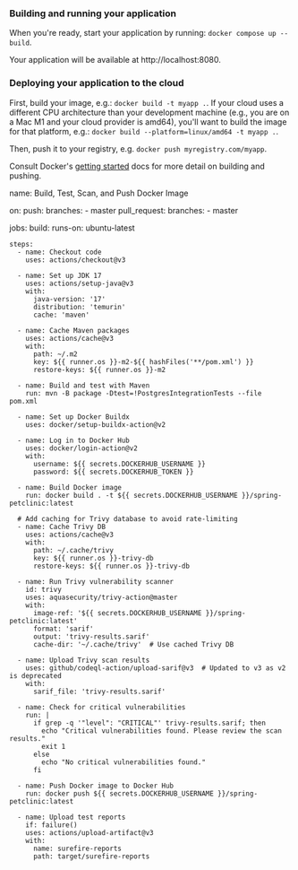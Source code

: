### Building and running your application

When you're ready, start your application by running:
`docker compose up --build`.

Your application will be available at http://localhost:8080.

### Deploying your application to the cloud

First, build your image, e.g.: `docker build -t myapp .`.
If your cloud uses a different CPU architecture than your development
machine (e.g., you are on a Mac M1 and your cloud provider is amd64),
you'll want to build the image for that platform, e.g.:
`docker build --platform=linux/amd64 -t myapp .`.

Then, push it to your registry, e.g. `docker push myregistry.com/myapp`.

Consult Docker's [getting started](https://docs.docker.com/go/get-started-sharing/)
docs for more detail on building and pushing.

name: Build, Test, Scan, and Push Docker Image

on:
  push:
    branches:
      - master
  pull_request:
    branches:
      - master

jobs:
  build:
    runs-on: ubuntu-latest

    steps:
      - name: Checkout code
        uses: actions/checkout@v3

      - name: Set up JDK 17
        uses: actions/setup-java@v3
        with:
          java-version: '17'
          distribution: 'temurin'
          cache: 'maven'

      - name: Cache Maven packages
        uses: actions/cache@v3
        with:
          path: ~/.m2
          key: ${{ runner.os }}-m2-${{ hashFiles('**/pom.xml') }}
          restore-keys: ${{ runner.os }}-m2

      - name: Build and test with Maven
        run: mvn -B package -Dtest=!PostgresIntegrationTests --file pom.xml

      - name: Set up Docker Buildx
        uses: docker/setup-buildx-action@v2

      - name: Log in to Docker Hub
        uses: docker/login-action@v2
        with:
          username: ${{ secrets.DOCKERHUB_USERNAME }}
          password: ${{ secrets.DOCKERHUB_TOKEN }}

      - name: Build Docker image
        run: docker build . -t ${{ secrets.DOCKERHUB_USERNAME }}/spring-petclinic:latest

      # Add caching for Trivy database to avoid rate-limiting
      - name: Cache Trivy DB
        uses: actions/cache@v3
        with:
          path: ~/.cache/trivy
          key: ${{ runner.os }}-trivy-db
          restore-keys: ${{ runner.os }}-trivy-db

      - name: Run Trivy vulnerability scanner
        id: trivy
        uses: aquasecurity/trivy-action@master
        with:
          image-ref: '${{ secrets.DOCKERHUB_USERNAME }}/spring-petclinic:latest'
          format: 'sarif'
          output: 'trivy-results.sarif'
          cache-dir: '~/.cache/trivy'  # Use cached Trivy DB

      - name: Upload Trivy scan results
        uses: github/codeql-action/upload-sarif@v3  # Updated to v3 as v2 is deprecated
        with:
          sarif_file: 'trivy-results.sarif'

      - name: Check for critical vulnerabilities
        run: |
          if grep -q '"level": "CRITICAL"' trivy-results.sarif; then
            echo "Critical vulnerabilities found. Please review the scan results."
            exit 1
          else
            echo "No critical vulnerabilities found."
          fi

      - name: Push Docker image to Docker Hub
        run: docker push ${{ secrets.DOCKERHUB_USERNAME }}/spring-petclinic:latest

      - name: Upload test reports
        if: failure()
        uses: actions/upload-artifact@v3
        with:
          name: surefire-reports
          path: target/surefire-reports
